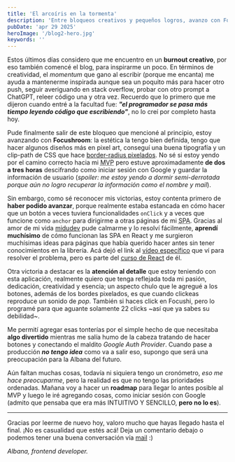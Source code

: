 ```yaml
---
title: 'El arcoíris en la tormenta'
description: 'Entre bloqueos creativos y pequeños logros, avanzo con Focushroom, mi app pomodoro en pixel art. Reflexiono, aprendo y celebro cada paso, aunque aún no tenga cronómetro jaja.'
pubDate: 'apr 29 2025'
heroImage: '/blog2-hero.jpg'
keywords: ''
---
```

Estos últimos días considero que me encuentro en un **burnout creativo**, por eso también comencé el blog, para inspirarme un poco. En términos de creatividad, el *momentum* que gano al escribir (porque me encanta) me ayuda a mantenerme inspirada aunque sea un poquito más para hacer otro push, seguir averiguando en stack overflow, probar con otro prompt a ChatGPT, releer código una y otra vez. Recuerdo que lo primero que me dijeron cuando entré a la facultad fue: ***"el programador se pasa más tiempo leyendo código que escribiendo"***, no lo creí por completo hasta hoy.

Pude finalmente salir de este bloqueo que mencioné al principio, estoy avanzando con **Focushroom**: la estética la tengo bien definida, tengo que hacer algunos diseños más en pixel art, conseguí una buena tipografía y un clip-path de CSS que hace [border-radius pixelados](https://pixelcorners.lukeb.co.uk/). No sé si estoy yendo por el camino correcto hacia mi <abbr title="Minimum Viable Product">MVP</abbr> pero estuve aproximadamente **de dos a tres horas** descifrando como iniciar sesión con Google y guardar la información de usuario (*spoiler: me estoy yendo a dormir semi-derrotada porque aún no logro recuperar la información como el nombre y mail*).

Sin embargo, como sé reconocer mis victorias, estoy contenta primero de **haber podido avanzar**, porque realmente estaba estancada en cómo hacer que un botón a veces tuviera funcionalidades `onClick` y a veces que funcione como `anchor` para dirigirme a otras páginas de mi <abbr title="Single Page Application">SPA</abbr>. Gracias al amor de mi vida [midudev](https://midu.dev/) pude calmarme y lo resolví fácilmente, **aprendí muchísimo** de cómo funcionan las SPA en React y me surgieron muchísimas ideas para páginas que había querido hacer antes sin tener conocimientos en la librería. Acá dejó el link al [vídeo específico](https://www.youtube.com/watch?v=K2NcGYajvY4) que ví para resolver el problema, pero es parte del [curso de React](https://cursoreact.dev/) de él.

Otra victoria a destacar es la **atención al detalle** que estoy teniendo con esta aplicación, realmente quiero que tenga reflejada toda mi pasión, dedicación, creatividad y esencia; un aspecto chulo que le agregué a los botones, además de los bordes pixelados, es que cuando clickeas reproduce un sonido de *pop*. También si haces click en Focushi, pero lo programé para que aguante solamente 22 clicks ~así que ya sabes su debilidad~.

Me permití agregar esas tonterías por el simple hecho de que necesitaba **algo divertido** mientras me salía humo de la cabeza tratando de hacer botones y conectando el maldito *Google Auth Provider*. Cuando pase a producción ***no tengo idea*** como va a salir eso, supongo que será una preocupación para la Albana del futuro.

Aún faltan muchas cosas, todavía ni siquiera tengo un cronómetro, *eso me hace preocuparme*, pero la realidad es que no tengo las prioridades ordenadas. Mañana voy a hacer un **roadmap** para llegar lo antes posible al MVP y luego le iré agregando cosas, como iniciar sesión con Google (admito que pensaba que era más INTUITIVO Y SENCILLO, **pero no lo es**).

---

Gracias por leerme de nuevo hoy, valoro mucho que hayas llegado hasta el final. ¡No es casualidad que estés acá! Deja un comentario debajo o podemos tener una buena conversación vía [mail](mailto:melonialbana@gmail.com) :)

*Albana, frontend developer.*